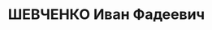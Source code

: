 ---
title: ШЕВЧЕНКО Иван Фадеевич
description: 'Род. 1898, с. Пушкарное, Грайворонский р-н, Курская обл., русский, обр.:
  начальное, род занятий: горнорабочий, зам управл треста Кизелуголь, прож.: г. Кизел,
  Пермская обл.. Арест.:22.06.1937, обв.:КР, диверс., вред., терр.. Приговор: 14.01.1938
  - ВМН, конфискация имущества. Реабилитация: Военная коллегия ВС СССР'
---